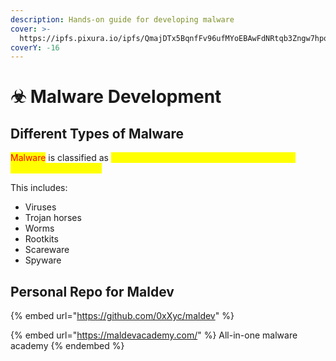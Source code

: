 ```yaml
---
description: Hands-on guide for developing malware
cover: >-
  https://ipfs.pixura.io/ipfs/QmajDTx5BqnfFv96ufMYoEBAwFdNRtqb3Zngw7hpoqTeKv/VIRUS.gif
coverY: -16
---
```


# ☣ Malware Development

## Different Types of Malware

<mark style="color:red;">Malware</mark> is classified as <mark style="color:yellow;">something that causes detriment to the user, computer, or network.</mark>

This includes:&#x20;

* Viruses
* Trojan horses
* Worms
* Rootkits
* Scareware
* Spyware

## Personal Repo for Maldev

{% embed url="https://github.com/0xXyc/maldev" %}

{% embed url="https://maldevacademy.com/" %}
All-in-one malware academy
{% endembed %}
